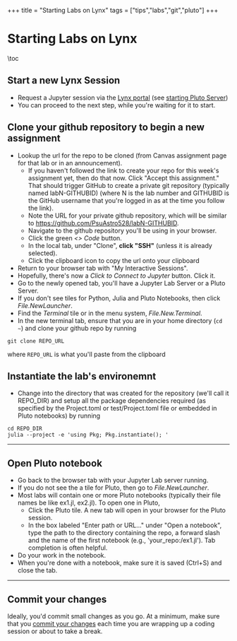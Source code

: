 +++
title = "Starting Labs on Lynx"
tags = ["tips","labs","git","pluto"]
+++

# Starting Labs on Lynx

\toc


## Start a new Lynx Session
- Request a Jupyter session via the [Lynx portal](https://portal.lynx.hpc.psu.edu/) (see [starting Pluto Server](../../roar/pluto/))
- You can proceed to the next step, while you're waiting for it to start.

## Clone your github repository to begin a new assignment
- Lookup the url for the repo to be cloned (from Canvas assignment page for that lab or in an announcement).
    + If you haven't followed the link to create your repo for this week's assignment yet, then do that now.  Click "Accept this assignment."  That should trigger GitHub to create a private git repository (typically named labN-GITHUBID) (where N is the lab number and GITHUBID is the GitHub username that you're logged in as at the time you follow the link). 
    + Note the URL for your private github repository, which will be similar to https://github.com/PsuAstro528/labN-GITHUBID.
    + Navigate to the github repository you'll be using in your browser.
    + Click the green _<> Code_ button.
    + In the local tab, under "Clone", **click "SSH"** (unless it is already selected).
    + Click the clipboard icon to copy the url onto your clipboard
- Return to your browser tab with "My Interactive Sessions".
- Hopefully, there's now a _Click to Connect to Jupyter_ button. Click it.
- Go to the newly opened tab, you'll have a Jupyter Lab Server or a Pluto Server.
- If you don't see tiles for Python, Julia and Pluto Notebooks, then click _File.NewLauncher_.
- Find the _Terminal_ tile or in the menu system, _File.New.Terminal_.
- In the new terminal tab, ensure that you are in your home directory (`cd ~`) and clone your github repo by running

```shell
git clone REPO_URL  
```
where `REPO_URL` is what you'll paste from the clipboard

## Instantiate the lab's environemnt
- Change into the directory that was created for the repository (we'll call it REPO_DIR) and setup all the package dependencies required (as specified by the Project.toml or test/Project.toml file or embedded in Pluto notebooks) by running

```shell
cd REPO_DIR
julia --project -e 'using Pkg; Pkg.instantiate(); '
```
---
## Open Pluto notebook

- Go back to the browser tab with your Jupyter Lab server running.
- If you do not see the a tile for Pluto, then go to _File.NewLauncher_.
- Most labs will contain one or more Pluto notebooks (typically their file names be like ex1.jl, ex2.jl).  To open one in Pluto,
   + Click the Pluto tile.  A new tab will open in your browser for the Pluto session.
   + In the box labeled "Enter path or URL..." under "Open a notebook", type the path to the directory containing the repo, a forward slash and the name of the first notebook (e.g., 'your_repo:/ex1.jl').  Tab completion is often helpful.
- Do your work in the notebook.
- When you're done with a notebook, make sure it is saved (Ctrl+S) and close the tab.

---
## Commit your changes
Ideally, you'd commit small changes as you go.  At a minimum, make sure that you [commit your changes](../commit) each time you are wrapping up a coding session or about to take a break.
